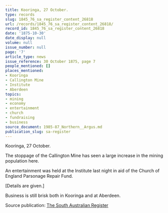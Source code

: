 ```yaml
---
title: Kooringa, 27 October.
type: records
slug: 1845_76_sa_register_content_26818
url: /records/1845_76_sa_register_content_26818/
record_id: 1845_76_sa_register_content_26818
date: '1875-10-30'
date_display: null
volume: null
issue_number: null
page: '7'
article_type: news
issue_reference: 30 October 1875, page 7
people_mentioned: []
places_mentioned:
- Kooringa
- Callington Mine
- Institute
- Aberdeen
topics:
- mining
- economy
- entertainment
- church
- fundraising
- business
source_document: 1985-87_Northern__Argus.md
publication_slug: sa-register
---
```


Kooringa, 27 October.

The stoppage of the Callington Mine has seen a large increase in the mining population here.

An entertainment was held at the Institute last night in aid of the Church of England Parsonage Repair Fund.

[Details are given.]

Business is still brisk both in Kooringa and at Aberdeen.

Source publication: [The South Australian Register](/publications/sa-register/)
